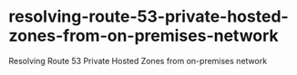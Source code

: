 # resolving-route-53-private-hosted-zones-from-on-premises-network
Resolving Route 53 Private Hosted Zones from on-premises network
